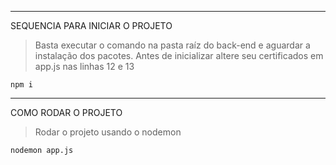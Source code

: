 --------------------------------------

SEQUENCIA PARA INICIAR O PROJETO

  

>Basta executar o comando na pasta raíz do back-end e aguardar a instalação dos pacotes.
>Antes de inicializar altere seu certificados em app.js nas linhas 12 e 13
>

	npm i



--------------------------------------

COMO RODAR O PROJETO

  

>Rodar o projeto usando o nodemon

>

	nodemon app.js
